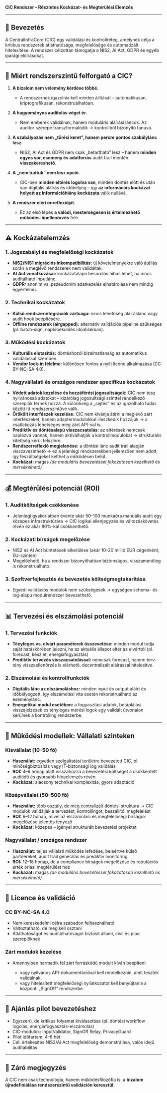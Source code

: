 **CIC Rendszer – Részletes Kockázat- és Megtérülési Elemzés**

---

## 📌 Bevezetés

A CentralInfraCore (CIC) egy validálási és kontrollréteg, amelynek célja a kritikus rendszerek átláthatósága, megfelelősége és automatizált hitelesítése. A rendszer célzottan támogatja a NIS2, AI Act, GDPR és egyéb iparági előírásokat.

---

## 🧨 Miért rendszerszintű felforgató a CIC?

1. **A bizalom nem vélemény kérdése többé.**

    * A rendszernek igazolnia kell minden állítását – automatikusan, kriptografikusan, rekonstruálhatóan.

2. **A hagyományos auditolás véget ér.**

    * Nem emberek validálnak, hanem moduláris aláírási láncok. Az auditor szerepe transzformálódik → kontrollból bizonyító tanúvá.

3. **A szabályozás nem „tűrési keret”, hanem percre pontos szabálylánc lesz.**

    * NIS2, AI Act és GDPR nem csak „betartható” lesz – hanem **minden egyes sor, esemény és adatforrás** audit trail mentén **visszakereshető**.

4. **A „nem tudtuk” nem lesz opció.**

    * CIC-ben **minden eltérés logolva van**, minden döntés előtt és után van digitális aláírás és időbélyeg – így **az információs kockázat helyett az információhiány kockázata** válik nullává.

5. **A rendszer eléri önreflexióját.**

    * Ez az első lépés **a valódi, mesterségesen is értelmezhető működés-önellenőrzés** felé.

---

## ⚠️ Kockázatelemzés

### 1. **Jogszabályi és megfelelőségi kockázatok**

* **NIS2/NIS1 migrációs inkompatibilitás:** új követelményekre való átállás során a meglévő rendszerek nem validáltak.
* **AI Act vonatkozásai:** kockázatalapú besorolás hibás lehet, ha nincs auditálható inputlánc.
* **GDPR:** anonim vs. pszeudonim adatkezelés elhatárolása nem mindig egyértelmű.

### 2. **Technikai kockázatok**

* **Külső rendszerintegrációk zártsága:** nincs lehetőség aláíráslánc vagy audit hook beépítésére.
* **Offline rendszerek (airgapped):** alternatív validációs pipeline szükséges (pl. batch-sign, naplóbeküldés időablakban).

### 3. **Működési kockázatok**

* **Kulturális elutasítás:** döntéshozói bizalmatlanság az automatikus validálással szemben.
* **Vendor lock-in félelme:** különösen fontos a nyílt licenc alkalmazása (CC BY-NC-SA 4.0).

### 4. **Nagyvállalati és országos rendszer specifikus kockázatok**

* **Védett adatok kezelése és hozzáférési jogosultságok:** CIC nem tesz nyilvánossá adatokat – kizárólag jogosultsági szinttel rendelkező szereplők férnek hozzá. A különbség a „sejtés” és az igazolható tudás között itt rendszerszintűvé válik.
* **Örökölt interfészek kezelése:** CIC nem kívánja átírni a meglévő zárt interfészeket, hanem adaptermodulokkal illeszkedik hozzájuk → a csatlakozás lehetséges még zárt API-val is.
* **Prediktív és döntésalapú visszacsatolás:** az eltérések nemcsak naplózva vannak, hanem aktiválhatják a kontrollmodulokat → strukturális kitettség kerül felszínre.
* **Rendszerreflexió megjelenése:** a döntési lánc audit trail alapján visszavezethető → ez a jelenlegi rendszerekben jellemzően nem adott, így feszültségeket kelthet a működésen belül.
* **Kockázat:** magas *(de moduláris bevezetéssel fokozatosan kezelhető és mérsékelhető)*

---

## 💰 Megtérülési potenciál (ROI)

### 1. **Auditköltségek csökkenése**

* Jelenlegi gyakorlatban évente akár 50–100 munkaóra manuális audit egy közepes infrastruktúrára → CIC logikai ellenjegyzés és változáskövetés révén ez akár 80%-kal csökkenthető.

### 2. **Kockázati bírságok megelőzése**

* NIS2 és AI Act büntetések elkerülése (akár 10–20 millió EUR cégenként, EU-szinten)
* Megelőzhető, ha a rendszer bizonyíthatóan biztonságos, visszamenőleg is rekonstruálható.

### 3. **Szoftverfejlesztés és bevezetés költségmegtakarítása**

* Egyedi validációs modulok nem szükségesek → egységes schema- és log-alapú modulrendszer bevezethető.

---

## 📊 Tervezési és elszámolási potenciál

### 1. **Tervezési funkciók**

* **Tényleges vs. elvárt paraméterek összevetése:** minden modul tudja saját hatáskörében jelezni, ha az aktuális állapot eltér az elvárttól (pl. forecast, készlet, energiafogyasztás)
* **Prediktív tervezés visszacsatolással:** nemcsak forecast, hanem terv-tény visszaellenőrzés is elérhető, decentralizált aláírással hitelesítve.

### 2. **Elszámolási és kontrollfunkciók**

* **Digitális lánc az elszámoláshoz:** minden input és output aláírt és időbélyegzett, így elszámolási vita esetén rekonstruálható az eseménylánc.
* **Energetikai modul esetében:** a fogyasztási adatok, betáplálási visszajelzések és tényleges mérési logok egy validált útvonalon kerülnek a kontrolling rendszerbe.

---

## 🏢 Működési modellek: Vállalati szinteken

### Kisvállalat (10–50 fő)

* **Használat:** egyetlen szolgáltatási területre bevezetett CIC, pl. minőségbiztosítás vagy IT-biztonsági log validálás
* **ROI:** 4–6 hónap alatt visszahozza a bevezetési költséget a csökkentett auditidő és gyorsabb hibaelemzés révén
* **Kockázat:** alacsony technikai komplexitás, gyors adaptáció

### Középvállalat (50–500 fő)

* **Használat:** több osztály, de még centralizált döntési struktúra → CIC modulok validálják a tervezést, kontrollingot, beszállítói megfelelést
* **ROI:** 6–12 hónap, mivel az elszámolási és megfelelőségi bírságok megelőzése jelentős tényező
* **Kockázat:** közepes – igényel strukturált bevezetési projektet

### Nagyvállalat / országos rendszer

* **Használat:** teljes vállalati működés lefedése, beleértve külső partnereket, audit trail generálás és prediktív monitoring
* **ROI:** 12–18 hónap, de a compliance bírságok megelőzése és reputációs érték óriási megtérülést hoz
* **Kockázat:** magas *(de moduláris bevezetéssel fokozatosan kezelhető és mérsékelhető)*

---

## 📜 Licence és validáció

### CC BY-NC-SA 4.0

* Nem kereskedelmi célra szabadon felhasználható
* Változtatható, de meg kell osztani
* Átláthatóságot és auditálhatóságot biztosít állami, civil és piaci szereplőknek

### Zárt modulok kezelése

* Amennyiben harmadik fél zárt forráskódú modult kíván beépíteni:

    * vagy nyilvános API-dokumentációval kell rendelkeznie, amit tesztek validálnak,
    * vagy hitelesített megfelelőségi nyilatkozatot kell benyújtania a központi „SignOff” rendszerbe.

---

## 🧭 Ajánlás pilot bevezetéshez

* Egyszerű, de kritikus folyamat kiválasztása (pl. döntési workflow logolás, energiafogyasztás-elszámolás)
* CIC-modulok: InputValidátor, SignOff Relay, PrivacyGuard
* Pilot időtartam: 4–6 hét
* Cél: értékesítés NIS2/AI Act megfelelőség demonstrálása, valós idejű auditabilitás

---

## 📍 Záró megjegyzés

A CIC nem csak technológia, hanem működésfilozófia is: a **bizalom újradefiniálása rendszerszintű validáción keresztül**.
